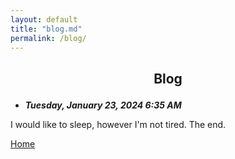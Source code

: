 ```yaml
---
layout: default
title: "blog.md"
permalink: /blog/
---
```


## <p style="text-align: center;">Blog</p>

- ***Tuesday, January 23, 2024 6:35 AM***

I would like to sleep, however I'm not tired. The end.

[Home](/)
